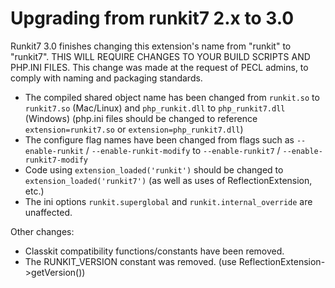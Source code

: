 Upgrading from runkit7 2.x to 3.0
=================================

Runkit7 3.0 finishes changing this extension's name from "runkit" to "runkit7".
THIS WILL REQUIRE CHANGES TO YOUR BUILD SCRIPTS AND PHP.INI FILES.
This change was made at the request of PECL admins, to comply with naming and packaging standards.

- The compiled shared object name has been changed from `runkit.so` to `runkit7.so` (Mac/Linux) and `php_runkit.dll` to `php_runkit7.dll` (Windows)
  (php.ini files should be changed to reference `extension=runkit7.so` or `extension=php_runkit7.dll`)
- The configure flag names have been changed from flags such as `--enable-runkit` / `--enable-runkit-modify` to `--enable-runkit7` / `--enable-runkit7-modify`
- Code using `extension_loaded('runkit')` should be changed to `extension_loaded('runkit7')` (as well as uses of ReflectionExtension, etc.)
- The ini options `runkit.superglobal` and `runkit.internal_override` are unaffected.

Other changes:
- Classkit compatibility functions/constants have been removed.
- The RUNKIT_VERSION constant was removed. (use ReflectionExtension->getVersion())
